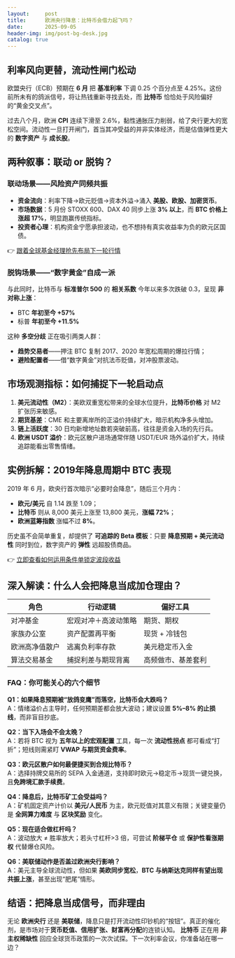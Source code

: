 ```yaml
---
layout:     post
title:      欧洲央行降息：比特币会借力起飞吗？
date:       2025-09-05
header-img: img/post-bg-desk.jpg
catalog: true
---
```


## 利率风向更替，流动性闸门松动  
欧盟央行（ECB）预期在 **6 月** 把 **基准利率** 下调 0.25 个百分点至 4.25%。这份前所未有的鸽派信号，将让热钱重新寻找去处，而 **比特币** 恰恰处于风险偏好的“黄金交叉点”。

过去八个月，欧洲 **CPI** 连续下滑至 2.6%，黏性通胀压力削弱，给了央行更大的宽松空间。流动性一旦打开闸门，首当其冲受益的并非实体经济，而是估值弹性更大的 **数字资产** 与 **成长股**。

## 两种叙事：联动 or 脱钩？

### 联动场景——风险资产同频共振  
- **资金流向**：利率下降→欧元贬值→资本外溢→涌入 **美股、欧股、加密货币**。  
- **市场数据**：5 月份 STOXX 600、DAX 40 同步上涨 **3% 以上**，而 **BTC 价格上涨超 17%**，明显跑赢传统指标。  
- **投资者心理**：机构资金宁愿承担波动，也不想持有真实收益率为负的欧元区国债。

👉 [跟着全球基金经理抢先布局下一轮行情](https://okxdog.com/)

### 脱钩场景——“数字黄金”自成一派  
与此同时，比特币与 **标准普尔 500** 的 **相关系数** 今年以来多次跌破 0.3，呈现 **非对称上涨**：  
- BTC **年初至今 +57%**  
- 标普 **年初至今 +11.5%**  

这种 **多空分歧** 正在吸引两类人群：  
- **趋势交易者**——押注 BTC 复制 2017、2020 年宽松周期的爆拉行情；  
- **避险配置者**——借“数字黄金”对抗法币贬值，对冲股票波动。

## 市场观测指标：如何捕捉下一轮启动点

1. **美元流动性（M2）**：美欧双重宽松带来的全球水位提升，**比特币价格** 对 M2 扩张历来敏感。  
2. **期货基差**：CME 和主要离岸所的正溢价持续扩大，暗示机构净多头增加。  
3. **链上活跃度**：30 日均新增地址数若突破前高，往往是资金入场的先行兵。  
4. **欧洲 USDT 溢价**：欧元区散户进场通常伴随 USDT/EUR 场外溢价扩大，持续追踪能看出零售情绪。

## 实例拆解：2019年降息周期中 BTC 表现

2019 年 6 月，欧央行首次暗示“必要时会降息”，随后三个月内：  
- **欧元/美元** 自 1.14 跌至 1.09；  
- **比特币** 则从 8,000 美元上涨至 13,800 美元，**涨幅 72%**；  
- **欧洲蓝筹指数** 涨幅不过 **8%**。  

历史虽不会简单重复，却提供了 **可追踪的 Beta 模板**：只要 **降息预期 + 美元流动性** 同时到位，数字资产的 **弹性** 远超股债商品。

👉 [立即查看如何运用条件单锁定波段收益](https://okxdog.com/)

## 深入解读：什么人会把降息当成加仓理由？

| 角色 | 行动逻辑 | 偏好工具 |
|---|---|---|
| 对冲基金 | 宏观对冲＋高波动策略 | 期货、期权 |
| 家族办公室 | 资产配置再平衡 | 现货 + 冷钱包 |
| 欧洲高净值散户 | 逃离负利率存款 | 美元稳定币入金 |
| 算法交易基金 | 捕捉利差与期现背离 | 高频做市、基差套利 |

### FAQ：你可能关心的六个细节

**Q1：如果降息预期被“放鸽变鹰”而落空，比特币会大跌吗？**  
A：情绪溢价占主导时，任何预期差都会放大波动；建议设置 **5%–8% 的止损线**，而非盲目抄底。

**Q2：当下入场会不会太晚？**  
A：若将 BTC 视为 **五年以上的宏观配置** 工具，每一次 **流动性拐点** 都可看成“打折”；短线则需紧盯 **VWAP 与期货资金费率**。

**Q3：欧元区散户如何最便捷买到合规比特币？**  
A：选择持牌交易所的 SEPA 入金通道，支持即时欧元→稳定币→现货一键兑换，且**免跨境汇款手续费**。

**Q4：降息后，比特币矿工会受益吗？**  
A：矿机固定资产计价以 **美元/人民币** 为主，欧元贬值对其意义有限；关键变量仍是 **全网算力难度** 与 **区块奖励** 变化。

**Q5：现在适合做杠杆吗？**  
A：波动放大 ≠ 胜率放大；若头寸杠杆>3 倍，可尝试 **阶梯平仓** 或 **保护性看涨期权** 代替爆仓风险。

**Q6：美联储动作是否盖过欧洲央行影响？**  
A：美元主导全球流动性，但如果 **美欧同步宽松**，**BTC 与纳斯达克同样有望出现共振上涨**，甚至出现“肥尾”情形。

## 结语：把降息当成信号，而非理由

无论 **欧洲央行** 还是 **美联储**，降息只是打开流动性印钞机的“按钮”。真正的催化剂，是市场对于**货币贬值、信用扩张、财富再分配**的连锁认知。 **比特币** 正在用 **非主权稀缺性** 回应全球货币政策的一次次试探。下一次利率会议，你准备站在哪一边？